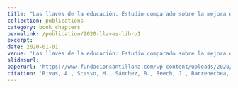 ```yaml
---
title: "Las llaves de la educación: Estudio comparado sobre la mejora de los sistemas educativos subnacionales en América Latina"
collection: publications
category: book_chapters
permalink: /publication/2020-llaves-libro1
excerpt: 
date: 2020-01-01
venue: 'Las llaves de la educación: Estudio comparado sobre la mejora de los sistemas educativos subnacionales en América Latina. - Libro Uno'
slidesurl: 
paperurl: 'https://www.fundacionsantillana.com/wp-content/uploads/2020/11/Las_llaves_de_la_educacion-v4.pdf'
citation: 'Rivas, A., Scasso, M., Sánchez, B., Beech, J., Barrenechea, I., <b>Recch, F.</b>, ... & Balarin, M. (2020). Las llaves de la educación: Estudio comparado sobre la mejora de los sistemas educativos subnacionales en América Latina.'
---
```

